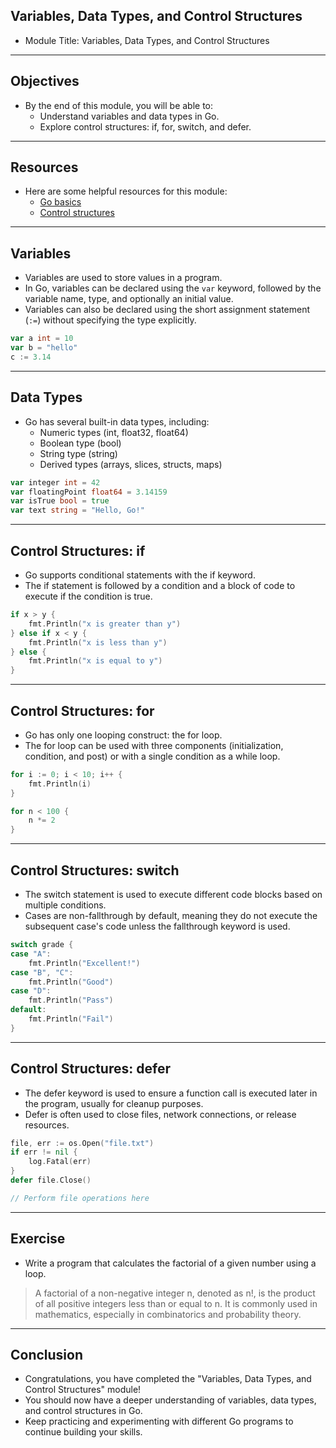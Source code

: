 ## Variables, Data Types, and Control Structures

- Module Title: Variables, Data Types, and Control Structures

---
## Objectives

- By the end of this module, you will be able to:
  - Understand variables and data types in Go.
  - Explore control structures: if, for, switch, and defer.

---
## Resources

- Here are some helpful resources for this module:
  - [Go basics](https://gobyexample.com/variables)
  - [Control structures](https://gobyexample.com/for)

---
## Variables

- Variables are used to store values in a program.
- In Go, variables can be declared using the `var` keyword, followed by the variable name, type, and optionally an initial value.
- Variables can also be declared using the short assignment statement (`:=`) without specifying the type explicitly.

```go
var a int = 10
var b = "hello"
c := 3.14
```

---
## Data Types
 
- Go has several built-in data types, including:
  - Numeric types (int, float32, float64)
  - Boolean type (bool)
  - String type (string)
  - Derived types (arrays, slices, structs, maps)

```go
var integer int = 42
var floatingPoint float64 = 3.14159
var isTrue bool = true
var text string = "Hello, Go!"
```

---
## Control Structures: if
- Go supports conditional statements with the if keyword.
- The if statement is followed by a condition and a block of code to execute if the condition is true.

```go
if x > y {
    fmt.Println("x is greater than y")
} else if x < y {
    fmt.Println("x is less than y")
} else {
    fmt.Println("x is equal to y")
}
```

---
## Control Structures: for

- Go has only one looping construct: the for loop.
- The for loop can be used with three components (initialization, condition, and post) or with a single condition as a while loop.

```go
for i := 0; i < 10; i++ {
    fmt.Println(i)
}

for n < 100 {
    n *= 2
}
```

---
## Control Structures: switch

- The switch statement is used to execute different code blocks based on multiple conditions.
- Cases are non-fallthrough by default, meaning they do not execute the subsequent case's code unless the fallthrough keyword is used.

```go
switch grade {
case "A":
    fmt.Println("Excellent!")
case "B", "C":
    fmt.Println("Good")
case "D":
    fmt.Println("Pass")
default:
    fmt.Println("Fail")
}
```

---
## Control Structures: defer

- The defer keyword is used to ensure a function call is executed later in the program, usually for cleanup purposes.
- Defer is often used to close files, network connections, or release resources.

```go
file, err := os.Open("file.txt")
if err != nil {
    log.Fatal(err)
}
defer file.Close()

// Perform file operations here
```


---
## Exercise

- Write a program that calculates the factorial of a given number using a loop.

> A factorial of a non-negative integer n, denoted as n!, is the product of all positive integers less than or equal to n. It is commonly used in mathematics, especially in combinatorics and probability theory.

---
## Conclusion

- Congratulations, you have completed the "Variables, Data Types, and Control Structures" module!
- You should now have a deeper understanding of variables, data types, and control structures in Go.
- Keep practicing and experimenting with different Go programs to continue building your skills.


